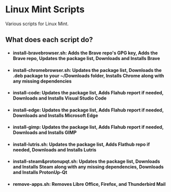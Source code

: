 # Linux Mint Scripts
Various scripts for Linux Mint.

## What does each script do?
- #### **install-bravebrowser.sh:** Adds the Brave repo's GPG key, Adds the Brave repo, Updates the package list, Downloads and Installs Brave
- #### **install-chromebrowser.sh:** Updates the package list, Downloads the .deb package to your ~/Downloads folder, Installs Chrome along with any missing dependencies
- #### **install-code:** Updates the package list, Adds Flahub report if needed, Downloads and Installs Visual Studio Code
- #### **install-edge:** Updates the package list, Adds Flahub report if needed, Downloads and Installs Microsoft Edge
- #### **install-gimp:** Updates the package list, Adds Flahub report if needed, Downloads and Installs GIMP
- #### **install-lutris.sh:** Updates the package list, Adds Flathub repo if needed, Downloads and Installs Lutris
- #### **install-steam&protonupqt.sh:** Updates the package list, Downloads and Installs Steam along with any missing dependencies, Downloads and Installs ProtonUp-Qt
- #### **remove-apps.sh:** Removes Libre Office, Firefox, and Thunderbird Mail
